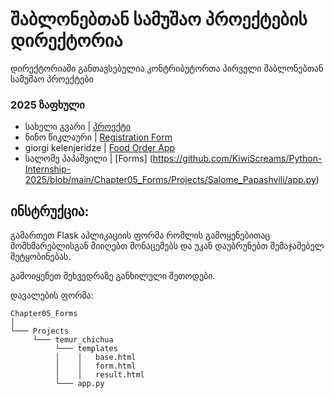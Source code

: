 # შაბლონებთან სამუშაო პროექტების დირექტორია

დირექტორიაში განთავსებულია კონტრიბუტორთა პირველი შაბლონებთან სამუშაო პროექტები

### 2025 ზაფხული
- სახელი გვარი | [პროექტი](/მისამართი)
- ნინო წიკლაური | [Registration Form](/Chapter05_Forms/Projects/Nino_Tsiklauri/app.py)
- giorgi kelenjeridze | [Food Order App](/Chapter05_Forms/Projects/giorgikelenjeridze/app.py)
- სალომე პაპაშვილი | [Forms] (https://github.com/KiwiScreams/Python-Internship-2025/blob/main/Chapter05_Forms/Projects/Salome_Papashvili/app.py)


## ინსტრუქცია:

გამართეთ Flask აპლიკაციის ფორმა რომლის გამოყენებითაც მომხმარებლისგან მიიღებთ მონაცემებს და უკან დაუბრუნებთ შემაჯამებელ შეტყობინებას.

გამოიყენეთ შეხვედრაზე განხილული მეთოდები.

დავალების ფორმა:
```
Chapter05_Forms
│   
└─── Projects
     └─── temur_chichua
          └─── templates
          │    │   base.html
          │    │   form.html
          │    │   result.html
          └─── app.py
```
